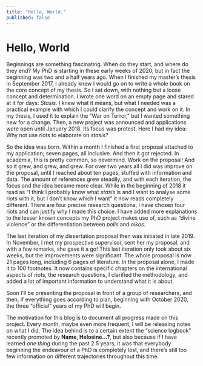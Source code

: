 ```yaml
---
title: "Hello, World."
published: false
---
```


# Hello, World

Beginnings are something fascinating. When do they start, and where do they end? My PhD is starting in these early weeks of 2020, but in fact the beginning was two and a half years ago. When I finished my master’s thesis in September 2017, I already knew I would go on to write a whole book on the core concept of my thesis. So I sat down, with nothing but a loose concept and determination. I wrote one word on an empty page and stared at it for days: _Stasis_. I knew what it means, but what I needed was a practical example with which I could clarify the concept and work on it. In my thesis, I used it to explain the “War on Terror,” but I wanted something new for a change. Then, a new project was announced and applications were open until January 2018. Its focus was protest. Here I had my idea: Why not use riots to elaborate on _stasis_?

So the idea was born. Within a month I finished a first proposal attached to my application; seven pages, all inclusive. And then it got rejected. In academia, this is pretty common, so nevermind. Work on the proposal! And so it grew, and grew, and grew. For over two years all I did was improve on the proposal, until I reached about ten pages, stuffed with information and data. The amount of references grew steadily, and with each iteration, the focus and the idea became more clear. While in the beginning of 2018 it read as “I think I probably know what _stasis_ is and I want to analyse some riots with it, but I don’t know which I want” it now reads completely different. There are four precise research questions, I have chosen four riots and can justify why I made this choice. I have added more explanations to the lesser known concepts my PhD project makes use of, such as “divine violence” or the differentiation between _polis_ and _oikos_.

The last iteration of my dissertation proposal then was initiated in late 2019. In November, I met my prospective supervisor, sent her my proposal, and with a few remarks, she gave it a go! This last iteration only took about six weeks, but the improvements were significant. The whole proposal is now 21 pages long, including 6 pages of literature. In the proposal alone, I made it to 100 footnotes. It now contains specific chapters on the international aspects of riots, the research questions, I clarified the methodology, and added a lot of important information to understand what it is about.

Soon I’ll be presenting the proposal in front of a group of researchers, and then, if everything goes according to plan, beginning with October 2020, the three “official” years of my PhD will begin.

The motivation for this blog is to document all progress made on this project. Every month, maybe even more frequent, I will be releasing notes on what I did. The idea behind is to a certain extent the “science logbook” recently promoted by **Name, Helosine…?**, but also because if I have learned _one thing_ during the past 2.5 years, it was that everybody beginning the endeavour of a PhD is completely lost, and there’s still too few information on different trajectories throughout this time.
